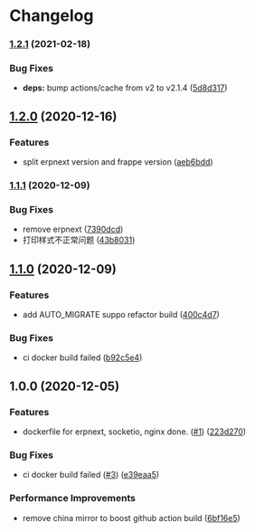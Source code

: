 # Changelog

### [1.2.1](https://www.github.com/fengsi-io/docker-erpnext/compare/v1.2.0...v1.2.1) (2021-02-18)


### Bug Fixes

* **deps:** bump actions/cache from v2 to v2.1.4 ([5d8d317](https://www.github.com/fengsi-io/docker-erpnext/commit/5d8d317e5a4d2016e7f1d44e4f28886b14a0fb0f))

## [1.2.0](https://www.github.com/fengsi-io/docker-erpnext/compare/v1.1.1...v1.2.0) (2020-12-16)


### Features

* split erpnext version and frappe version ([aeb6bdd](https://www.github.com/fengsi-io/docker-erpnext/commit/aeb6bdd2e6782e6d332400d589bbab370ce13703))

### [1.1.1](https://www.github.com/fengsi-io/docker-erpnext/compare/v1.1.0...v1.1.1) (2020-12-09)


### Bug Fixes

* remove erpnext ([7390dcd](https://www.github.com/fengsi-io/docker-erpnext/commit/7390dcdc192cbd96a3a6ab7b2f38849654ca743d))
* 打印样式不正常问题 ([43b8031](https://www.github.com/fengsi-io/docker-erpnext/commit/43b8031ecaa169e4273bb49f756cf63b0e3c765e))

## [1.1.0](https://www.github.com/fengsi-io/docker-erpnext/compare/v1.0.0...v1.1.0) (2020-12-09)


### Features

* add AUTO_MIGRATE suppo refactor build ([400c4d7](https://www.github.com/fengsi-io/docker-erpnext/commit/400c4d71106a7d35178672e4bc6cdecb16ce4f86))


### Bug Fixes

* ci docker build failed ([b92c5e4](https://www.github.com/fengsi-io/docker-erpnext/commit/b92c5e45ed33049b13089ae0e236bc2d00428a11))

## 1.0.0 (2020-12-05)


### Features

* dockerfile for erpnext, socketio, nginx done. ([#1](https://www.github.com/fengsi-io/docker-erpnext/issues/1)) ([223d270](https://www.github.com/fengsi-io/docker-erpnext/commit/223d27063e81e56e31dc741dbd3f7237a3b2436a))


### Bug Fixes

* ci docker build failed ([#3](https://www.github.com/fengsi-io/docker-erpnext/issues/3)) ([e39eaa5](https://www.github.com/fengsi-io/docker-erpnext/commit/e39eaa5a32766466d65d8d91ab87d49c652c8865))


### Performance Improvements

* remove china mirror to boost github action build ([6bf16e5](https://www.github.com/fengsi-io/docker-erpnext/commit/6bf16e53f994ef9edf377cd204ab6df7fb600588))
